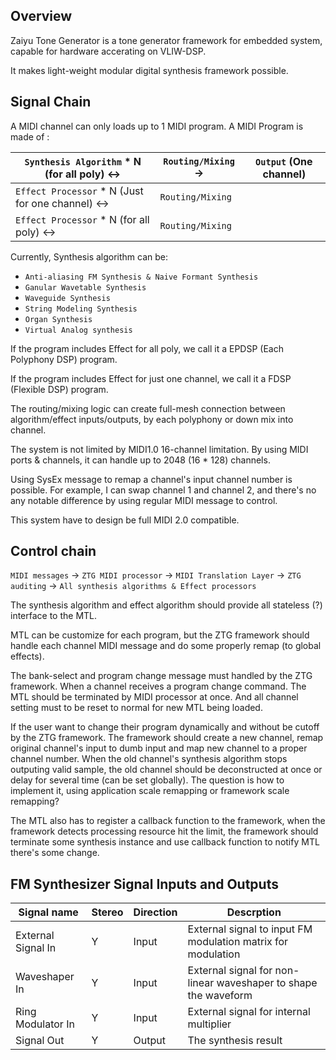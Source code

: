 Overview
----------------------
Zaiyu Tone Generator is a tone generator framework for embedded system, capable for hardware accerating on VLIW-DSP.

It makes light-weight modular digital synthesis framework possible.

Signal Chain
-----------------------

A MIDI channel can only loads up to 1 MIDI program. A MIDI Program is made of :

|`Synthesis Algorithm` * N  (for all poly) <-> | `Routing/Mixing` -> |  `Output` (One channel) |
| --- | ----------- | ----|
|`Effect Processor` * N (Just for one channel) <-> | `Routing/Mixing`  |                 |
|`Effect Processor` * N (for all poly) <-> | `Routing/Mixing`  |                 |

Currently, Synthesis algorithm can be:

* `Anti-aliasing FM Synthesis & Naive Formant Synthesis`
* `Ganular Wavetable Synthesis`
* `Waveguide Synthesis`
* `String Modeling Synthesis`
* `Organ Synthesis`
* `Virtual Analog synthesis`

If the program includes Effect for all poly, we call it a EPDSP (Each Polyphony DSP) program.

If the program includes Effect for just one channel, we call it a FDSP (Flexible DSP) program.

The routing/mixing logic can create full-mesh connection between algorithm/effect inputs/outputs, by each polyphony or down mix into channel.

The system is not limited by MIDI1.0 16-channel limitation. By using MIDI ports & channels, it can handle up to 2048 (16 * 128) channels.

Using SysEx message to remap a channel's input channel number is possible. For example, I can swap channel 1 and channel 2, and there's no any notable difference by using regular MIDI message to control.

This system have to design be full MIDI 2.0 compatible.

Control chain
-----------------------

`MIDI messages` -> `ZTG MIDI processor` -> `MIDI Translation Layer` -> `ZTG auditing` -> `All synthesis algorithms & Effect processors`

The synthesis algorithm and effect algorithm should provide all stateless (?) interface to the MTL.

MTL can be customize for each program, but the ZTG framework should handle each channel MIDI message and do some properly remap (to global effects).

The bank-select and program change message must handled by the ZTG framework. When a channel receives a program change command. The MTL should be terminated by MIDI processor at once. And all channel setting must to be reset to normal for new MTL being loaded.

If the user want to change their program dynamically and without be cutoff by the ZTG framework. The framework should create a new channel, remap original channel's input to dumb input and map new channel to a proper channel number. When the old channel's synthesis algorithm stops outputing valid sample, the old channel should be deconstructed at once or delay for several time (can be set globally). The question is how to implement it, using application scale remapping or framework scale remapping?

The MTL also has to register a callback function to the framework, when the framework detects processing resource hit the limit, the framework should terminate some synthesis instance and use callback function to notify MTL there's some change.


FM Synthesizer Signal Inputs and Outputs
------------------------------------------

|Signal name | Stereo | Direction | Descrption|
| --- | --- | ----------- | ----|
|External Signal In| Y |Input | External signal to input FM modulation matrix for modulation|
|Waveshaper In| Y |Input | External signal for non-linear waveshaper to shape the waveform|
|Ring Modulator In| Y |Input | External signal for internal multiplier |
|Signal Out| Y | Output | The synthesis result | 

